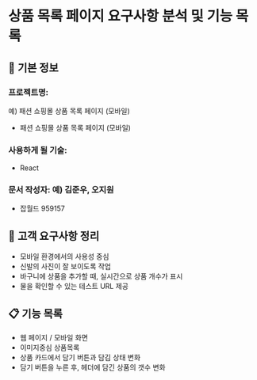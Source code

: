 # 상품 목록 페이지 요구사항 분석 및 기능 목록

## 📌 기본 정보
### 프로젝트명: 
예) 패션 쇼핑몰 상품 목록 페이지 (모바일)
+ 패션 쇼핑몰 상품 목록 페이지 (모바일)
### 사용하게 될 기술: 
+ React

### 문서 작성자: 예) 김준우, 오지원
+ 잡월드 959157
## 📝 고객 요구사항 정리
+ 모바일 환경에서의 사용성 중심
+ 신발의 사진이 잘 보이도록 작업
+ 바구니에 상품을 추가할 때, 실시간으로 상품 개수가 표시
+ 물을 확인할 수 있는 테스트 URL 제공
## 📋 기능 목록
- 웹 페이지 / 모바일 화면
- 이미지중심 상품목록
- 상품 카드에서 담기 버튼과 담김 상태 변화
- 담기 버튼을 누른 후, 헤더에 담긴 상품의 갯수 변화
 


